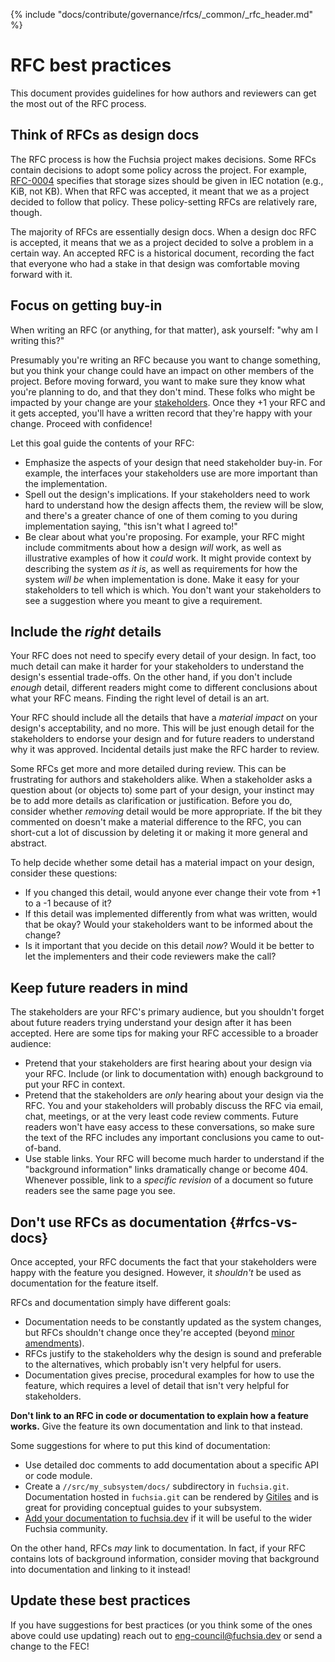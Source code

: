 {% include "docs/contribute/governance/rfcs/_common/_rfc_header.md" %}

# RFC best practices

This document provides guidelines for how authors and reviewers can get the most
out of the RFC process.

## Think of RFCs as design docs

The RFC process is how the Fuchsia project makes decisions. Some RFCs contain
decisions to adopt some policy across the project. For example, [RFC-0004]
specifies that storage sizes should be given in IEC notation (e.g., KiB, not
KB). When that RFC was accepted, it meant that we as a project decided to follow
that policy. These policy-setting RFCs are relatively rare, though.

The majority of RFCs are essentially design docs. When a design doc RFC is
accepted, it means that we as a project decided to solve a problem in a certain
way. An accepted RFC is a historical document, recording the fact that everyone
who had a stake in that design was comfortable moving forward with it.

[RFC-0004]: 0004_units_of_bytes.md

## Focus on getting buy-in

When writing an RFC (or anything, for that matter), ask yourself: "why am I
writing this?"

Presumably you're writing an RFC because you want to change something, but you
think your change could have an impact on other members of the project. Before
moving forward, you want to make sure they know what you're planning to do, and
that they don't mind. These folks who might be impacted by your change are your
[stakeholders][roles]. Once they +1 your RFC and it gets accepted, you'll have a
written record that they're happy with your change. Proceed with confidence!

Let this goal guide the contents of your RFC:

* Emphasize the aspects of your design that need stakeholder buy-in. For
  example, the interfaces your stakeholders use are more important than the
  implementation.
* Spell out the design's implications. If your stakeholders need to work hard to
  understand how the design affects them, the review will be slow, and there's a
  greater chance of one of them coming to you during implementation saying,
  "this isn't what I agreed to!"
* Be clear about what you're proposing. For example, your RFC might include
  commitments about how a design _will_ work, as well as illustrative examples
  of how it _could_ work. It might provide context by describing the system _as
  it is_, as well as requirements for how the system _will be_ when
  implementation is done. Make it easy for your stakeholders to tell which is
  which. You don't want your stakeholders to see a suggestion where you meant to
  give a requirement.

[roles]: rfc_process.md#roles-and-responsibilities

## Include the _right_ details

Your RFC does not need to specify every detail of your design. In fact, too much
detail can make it harder for your stakeholders to understand the design's
essential trade-offs. On the other hand, if you don't include _enough_ detail,
different readers might come to different conclusions about what your RFC means.
Finding the right level of detail is an art.

Your RFC should include all the details that have a _material impact_ on your
design's acceptability, and no more. This will be just enough detail for the
stakeholders to endorse your design and for future readers to understand why it
was approved. Incidental details just make the RFC harder to review.

Some RFCs get more and more detailed during review. This can be frustrating for
authors and stakeholders alike. When a stakeholder asks a question about (or
objects to) some part of your design, your instinct may be to add more details
as clarification or justification. Before you do, consider whether _removing_
detail would be more appropriate. If the bit they commented on doesn't make a
material difference to the RFC, you can short-cut a lot of discussion by
deleting it or making it more general and abstract.

To help decide whether some detail has a material impact on your design,
consider these questions:

* If you changed this detail, would anyone ever change their vote from +1 to a
  -1 because of it?
* If this detail was implemented differently from what was written, would that
  be okay? Would your stakeholders want to be informed about the change?
* Is it important that you decide on this detail _now_? Would it be better to
  let the implementers and their code reviewers make the call?

## Keep future readers in mind

The stakeholders are your RFC's primary audience, but you shouldn't forget about
future readers trying understand your design after it has been accepted. Here
are some tips for making your RFC accessible to a broader audience:

* Pretend that your stakeholders are first hearing about your design via your
  RFC. Include (or link to documentation with) enough background to put your RFC
  in context.
* Pretend that the stakeholders are _only_ hearing about your design via the
  RFC. You and your stakeholders will probably discuss the RFC via email, chat,
  meetings, or at the very least code review comments. Future readers won't have
  easy access to these conversations, so make sure the text of the RFC includes
  any important conclusions you came to out-of-band.
* Use stable links. Your RFC will become much harder to understand if the
  "background information" links dramatically change or become 404. Whenever
  possible, link to a _specific revision_ of a document so future readers see
  the same page you see.

## Don't use RFCs as documentation {#rfcs-vs-docs}

Once accepted, your RFC documents the fact that your stakeholders were happy
with the feature you designed. However, it _shouldn't_ be used as documentation
for the feature itself.

RFCs and documentation simply have different goals:

* Documentation needs to be constantly updated as the system changes, but RFCs
  shouldn't change once they're accepted (beyond [minor amendments]).
* RFCs justify to the stakeholders why the design is sound and preferable to the
  alternatives, which probably isn't very helpful for users.
* Documentation gives precise, procedural examples for how to use the feature,
  which requires a level of detail that isn't very helpful for stakeholders.

**Don't link to an RFC in code or documentation to explain how a feature
works.** Give the feature its own documentation and link to that instead.

Some suggestions for where to put this kind of documentation:

* Use detailed doc comments to add documentation about a specific API or code
  module.
* Create a `//src/my_subsystem/docs/` subdirectory in `fuchsia.git`.
  Documentation hosted in `fuchsia.git` can be rendered by [Gitiles][fx-gitiles]
  and is great for providing conceptual guides to your subsystem.
* [Add your documentation to fuchsia.dev](/contribute/docs/README.md) if it
  will be useful to the wider Fuchsia community.

On the other hand, RFCs _may_ link to documentation. In fact, if your RFC
contains lots of background information, consider moving that background into
documentation and linking to it instead!

[minor amendments]: rfc_process.md#process_to_amend_rfcs
[fx-gitiles]: https://fuchsia.googlesource.com/fuchsia

## Update these best practices

If you have suggestions for best practices (or you think some of the ones above
could use updating) reach out to
[eng-council@fuchsia.dev](mailto:eng-council@fuchsia.dev) or send a change to
the FEC!
